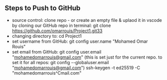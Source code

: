 
## Steps to Push to GitHub
- source control: clone repo - or create an empty file & uplaod it in vscode by cloning our GitHub repo in terminal: git clone https://github.com/omarrouis/Project1.git33 
- changing directory to: cd Project1
- set username from GitHub: git config user.name "Mohamed Omar Rouis" 
- set email from GitHub: git config user.email "mohamedomarrouis@gmail.com"  (this is set just for the current repo. to set it for all repos: git config --globaluser.email "mohamedomarrouis@gmail.com")
 ssh-keygen -t ed25519 -C "mohamedomarrouis^Cmail.com"